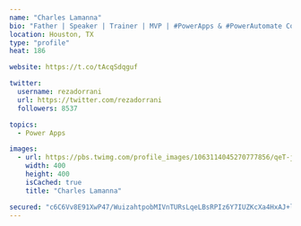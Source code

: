 ```yaml
---
name: "Charles Lamanna"
bio: "Father | Speaker | Trainer | MVP | #PowerApps & #PowerAutomate Community Super User | YouTuber Right-pointing triangle http://youtube.com/c/rezadorrani | Learn - Share - Clockwise rightwards and leftwards open circle arrows"
location: Houston, TX
type: "profile"
heat: 186

website: https://t.co/tAcqSdqguf

twitter:
  username: rezadorrani
  url: https://twitter.com/rezadorrani
  followers: 8537

topics:
  - Power Apps

images:
  - url: https://pbs.twimg.com/profile_images/1063114045270777856/qeT-jpWr_400x400.jpg
    width: 400
    height: 400
    isCached: true
    title: "Charles Lamanna"

secured: "c6C6Vv8E91XwP47/WuizahtpobMIVnTURsLqeLBsRPIz6Y7IUZKcXa4HxAJ+lB1foyzER3I1fIru+5G2wj97IXaMW6Zhc59h1KZgVZcy/e7CQwSR+4BkfpCH14jUjb2UgP+UKVQzuNgG+reCGqj5/UBJ91ry3P+thAKdsDbV0l0tEuZrblBCYK9xE9JOI/wNF5Yl3LwfLC9J8M3YiXSEizkOz5MoEG0LgGJTbbamGd9UWs7ioc4qEOECS7WJnEoCRdrcd8D9C4ImkRZABUUN4B2iz+HuISExq7y6I9yYOyZRNgd4uGcFncOlEpEy/Hbr32aTA2Mk3/QxP3pceIfPMflEW5ad927uMX6B3XtmX3U936jXpcAhwq4TjIQ0t7GrKhpOvURiO/Icp3UoDxCmsSM1ESf/10CfxnDPtdmUPYY=;IxhPK+mAx1DGH7HJ87d3Ag=="
---
```


